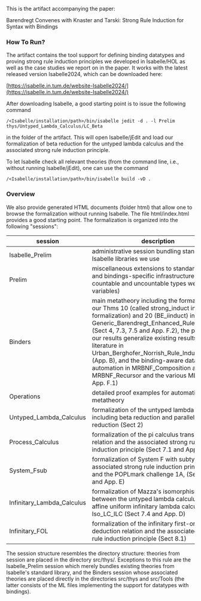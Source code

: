 This is the artifact accompanying the paper:

Barendregt Convenes with Knaster and Tarski: 
Strong Rule Induction for Syntax with Bindings 

### How To Run?

The artifact contains the tool support for defining binding datatypes and proving strong rule
induction principles we developed in Isabelle/HOL as well as the case studies we report on in the
paper. It works with the latest released version Isabelle2024, which can be downloaded here:

[https://isabelle.in.tum.de/website-Isabelle2024/](https://isabelle.in.tum.de/website-Isabelle2024/)

After downloading Isabelle, a good starting point is to issue the following command

```
/<Isabelle/installation/path>/bin/isabelle jedit -d . -l Prelim thys/Untyped_Lambda_Calculus/LC_Beta
```

in the folder of the artifact. This will open Isabelle/jEdit and load our formalization of beta reduction for the untyped lambda calculus and the associated strong rule induction principle.

To let Isabelle check all relevant theories (from the command line, i.e., without running Isabelle/jEdit), one can use the command

```
/<Isabelle/installation/path>/bin/isabelle build -vD .
```

### Overview

We also provide generated HTML documents (folder html) that allow one to browse the formalization
without running Isabelle. The file html/index.html provides a good starting point. The
formalization is organized into the following "sessions":

session | description
------- | -----------
Isabelle_Prelim|administrative session bundling standard Isabelle libraries we use
Prelim|miscellaneous extensions to standard libraries, and bindings-specific infrastructure (e.g., countable and uncountable types we use for variables)
Binders|main metatheory including the formalization our Thms 10 (called strong_induct in the formalization) and 20 (BE_iinduct) in Generic_Barendregt_Enhanced_Rule_Induction (Sect 4, 7.3, 7.5 and App. F.2), the proof that our results generalize existing results from the literature in Urban_Berghofer_Norrish_Rule_Induction (App. B), and the binding-aware datatype automation in MRBNF_Composition and MRBNF_Recursor and the various ML files, App. F.1)
Operations|detailed proof examples for automation of the metatheory
Untyped_Lambda_Calculus|formalization of the untyped lambda calculus including beta reduction and parallel beta reduction (Sect 2)
Process_Calculus|formalization of the pi calculus transition relation and the  associated strong rule induction principle (Sect 7.1 and App. C.3)
System_Fsub|formalization of System F with subtyping, the associated strong rule induction principles, and the POPLmark challenge 1A, (Sect 7.2 and App. E)
Infinitary_Lambda_Calculus|formalization of Mazza's isomorphism between the untyped lambda calculus and the affine uniform infinitary lambda calculus in Iso_LC_ILC (Sect 7.4 and App. D)
Infinitary_FOL|formalization of the infinitary first-order logic deduction relation and the associated strong rule induction principle (Sect 8.1)

The session structure resembles the directory structure: theories from session <SESSION> are placed
in the directory src/thys/<SESSION>. Exceptions to this rule are the Isabelle_Prelim session which
merely bundles existing theories from Isabelle's standard library, and the Binders session whose
associated theories are placed directly in the directories src/thys and src/Tools (the latter
consists of the ML files implementing the support for datatypes with bindings).

